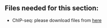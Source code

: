 ## Files needed for this section:

* ChIP-seq: please download files from [here](https://cloud.tsinghua.edu.cn/#group/464/lib/9c6a227e-f0f9-48d1-9c00-608642d04b89/Teaching%20and%20Training/Bioinformatics%20Tutorial/Large%20Files/3.CHIP-seq)
